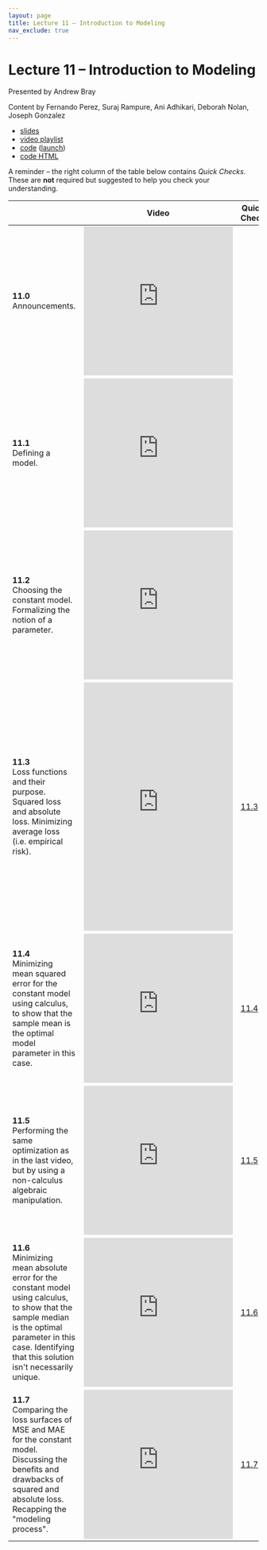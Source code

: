 ```yaml
---
layout: page
title: Lecture 11 – Introduction to Modeling
nav_exclude: true
---
```


# Lecture 11 – Introduction to Modeling

Presented by Andrew Bray

Content by Fernando Perez, Suraj Rampure, Ani Adhikari, Deborah Nolan, Joseph Gonzalez

- [slides](https://docs.google.com/presentation/d/1fYsAhfvItcj5gL5ZHdZgV2gC27ui34-8-y5JG91ldl0/edit?usp=sharing)
- [video playlist](https://www.youtube.com/playlist?list=PLQCcNQgUcDfpCUvSQoWbiu-oMMSR_4UAH)
- [code](https://github.com/DS-100/sp21/tree/main/lec/lec11) ([launch](https://data100.datahub.berkeley.edu/hub/user-redirect/git-sync?repo=https://github.com/DS-100/sp21&subPath=lec/lec11/&branch=main))
- [code HTML](../../resources/assets/lectures/lec11/lec11.html)

A reminder – the right column of the table below contains _Quick Checks_. These are **not** required but suggested to help you check your understanding.

<table>
<colgroup>
<col style="width: 25%" />
<col style="width: 25%" />
<col style="width: 25%" />
</colgroup>
<thead>
<tr class="header">
<th></th>
<th>Video</th>
<th>Quick Check</th>
</tr>
</thead>
<tbody>
<tr>
<td><strong>11.0</strong> <br>Announcements.</td>
<td><iframe width="300" height="300" height src="https://youtube.com/embed/vAEsdkfKDcw" frameborder="0" allow="accelerometer; autoplay; encrypted-media; gyroscope; picture-in-picture" allowfullscreen></iframe></td>
<td></td>
</tr>
<tr>
<td><strong>11.1</strong> <br>Defining a model.</td>
<td><iframe width="300" height="300" height src="https://youtube.com/embed/wqkdCgh_1mE" frameborder="0" allow="accelerometer; autoplay; encrypted-media; gyroscope; picture-in-picture" allowfullscreen></iframe></td>
<td></td>
</tr>
<tr>
<td><strong>11.2</strong> <br>Choosing the constant model. Formalizing the notion of a parameter.</td>
<td><iframe width="300" height="300" height src="https://youtube.com/embed/kW0xe-C0jFk" frameborder="0" allow="accelerometer; autoplay; encrypted-media; gyroscope; picture-in-picture" allowfullscreen></iframe></td>
<td></td>
</tr>
<tr>
<td><strong>11.3</strong> <br>Loss functions and their purpose. Squared loss and absolute loss. Minimizing average loss (i.e. empirical risk).</td>
<td><iframe width="300" height="500" height src="https://youtube.com/embed/5z3q6E6FC8o" frameborder="0" allow="accelerometer; autoplay; encrypted-media; gyroscope; picture-in-picture" allowfullscreen></iframe></td>
<td><a href="https://docs.google.com/forms/d/e/1FAIpQLSdNKQf3zZjob-VskXFTzNogpmxN8ILIoSdtJ44TTs86KfrcKQ/viewform" target="\_blank">11.3</a></td>
</tr>
<tr>
<td><strong>11.4</strong> <br>Minimizing mean squared error for the constant model using calculus, to show that the sample mean is the optimal model parameter in this case.</td>
<td><iframe width="300" height="300" height src="https://youtube.com/embed/QC78C89uzdk" frameborder="0" allow="accelerometer; autoplay; encrypted-media; gyroscope; picture-in-picture" allowfullscreen></iframe></td>
<td><a href="https://docs.google.com/forms/d/e/1FAIpQLSe_cICHubGqJRWthkIP4BvhBJ6V-E_vyTv35T66auJwRJQ-eA/viewform" target="\_blank">11.4</a></td>
</tr>
<tr>
<td><strong>11.5</strong> <br>Performing the same optimization as in the last video, but by using a non-calculus algebraic manipulation.</td>
<td><iframe width="300" height="300" height src="https://youtube.com/embed/mfjzdX-XWSE" frameborder="0" allow="accelerometer; autoplay; encrypted-media; gyroscope; picture-in-picture" allowfullscreen></iframe></td>
<td><a href="https://docs.google.com/forms/d/e/1FAIpQLSftUyz6aMO767E1t6o7Rltm5ovelkXdY4n1ewicydtAtUUFxw/viewform" target="\_blank">11.5</a></td>
</tr>
<tr>
<td><strong>11.6</strong> <br>Minimizing mean absolute error for the constant model using calculus, to show that the sample median is the optimal parameter in this case. Identifying that this solution isn't necessarily unique.</td>
<td><iframe width="300" height="300" height src="https://youtube.com/embed/6Jt828_Wx2c" frameborder="0" allow="accelerometer; autoplay; encrypted-media; gyroscope; picture-in-picture" allowfullscreen></iframe></td>
<td><a href="https://docs.google.com/forms/d/e/1FAIpQLSeuoMYYMDlo6AmxJ4VuNBIoAsQHyVnkAAZO_Y-1PHy8gm6ZZg/viewform" target="\_blank">11.6</a></td>
</tr>
<tr>
<td><strong>11.7</strong> <br>Comparing the loss surfaces of MSE and MAE for the constant model. Discussing the benefits and drawbacks of squared and absolute loss. Recapping the "modeling process".</td>
<td><iframe width="300" height="300" height src="https://youtube.com/embed/TZd-Jk0ltW8" frameborder="0" allow="accelerometer; autoplay; encrypted-media; gyroscope; picture-in-picture" allowfullscreen></iframe></td>
<td><a href="https://docs.google.com/forms/d/e/1FAIpQLSdZOhg6dkVee1VAO5jn2xbgUvyuReCmbXPWR2LYoOt3AP4LaA/viewform" target="\_blank">11.7</a></td>
</tr>
